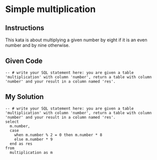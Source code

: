 # Simple multiplication

## Instructions

This kata is about multiplying a given number by eight if it is an even number and by nine otherwise.

## Given Code
```
-- # write your SQL statement here: you are given a table 'multiplication' with column 'number', return a table with column 'number' and your result in a column named 'res'.
```

## My Solution
```
-- # write your SQL statement here: you are given a table 'multiplication' with column 'number', return a table with column 'number' and your result in a column named 'res'.
select
  m.number,
  case
    when m.number % 2 = 0 then m.number * 8
    else m.number * 9
  end as res
from
  multiplication as m
```